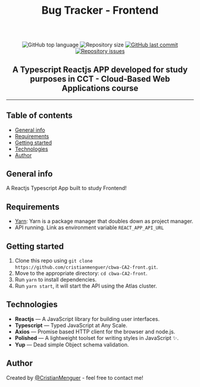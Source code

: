 <h1 align='center'>Bug Tracker - Frontend</h1>
<br />
<br />

<p align='center'>
  <img alt='GitHub top language' src='https://img.shields.io/github/languages/top/cristianmenguer/cbwa-CA2-front?color=red'>

  <img alt='Repository size' src='https://img.shields.io/github/repo-size/cristianmenguer/cbwa-CA2-front?color=blue'>

  <a href='https://github.com/cristianmenguer/cbwa-CA2-front/commits/master'>
    <img alt='GitHub last commit' src='https://img.shields.io/github/last-commit/cristianmenguer/cbwa-CA2-front?color=orange'>
  </a>

  <a href='https://github.com/cristianmenguer/cbwa-CA2-front/issues'>
    <img alt='Repository issues' src='https://img.shields.io/github/issues/cristianmenguer/cbwa-CA2-front?color=green'>
  </a>
</p>

<h2 align='center'>A Typescript Reactjs APP developed for study purposes in CCT - Cloud-Based Web Applications course</h2>

<hr />

## Table of contents
* [General info](#general-info)
* [Requirements](#requirements)
* [Getting started](#getting-started)
* [Technologies](#technologies)
* [Author](#author)

## General info

A Reactjs Typescript App built to study Frontend!

## Requirements

- [Yarn](https://yarnpkg.com/): Yarn is a package manager that doubles down as project manager.
- API running. Link as environment variable `REACT_APP_API_URL`

## Getting started

1. Clone this repo using `git clone https://github.com/cristianmenguer/cbwa-CA2-front.git`.
2. Move to the appropriate directory: `cd cbwa-CA2-front`.<br />
3. Run `yarn` to install dependencies.<br />
4. Run `yarn start`, it will start the API using the Atlas cluster.

## Technologies

- **Reactjs** — A JavaScript library for building user interfaces.
- **Typescript** — Typed JavaScript at Any Scale.
- **Axios** — Promise based HTTP client for the browser and node.js.
- **Polished** — A lightweight toolset for writing styles in JavaScript ✨.
- **Yup** — Dead simple Object schema validation.


## Author

Created by [@CristianMenguer](https://github.com/CristianMenguer/) - feel free to contact me!

